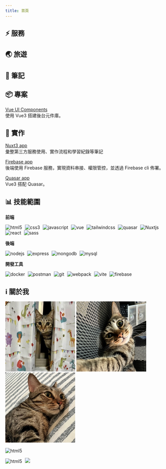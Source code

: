 ```yaml
---
title: 首頁
---
```


## ⚡ 服務

<Top/>

## 🌏 旅遊

<recent-list2 />

## :date: 筆記

<recent-list />

## :package: 專案

[Vue UI Components](https://lian0103.github.io/vue-ui/#/gt/a-i/avatar)  
使用 Vue3 搭建後台元件庫。

## :construction_worker: 實作

[Nuxt3 app](https://nuxt3-notes.vercel.app/)  
彙整第三方服務使用、實作流程和學習紀錄等筆記

[Firebase app](https://book-service.firebaseapp.com/#/)  
後端使用 Firebase 服務，實現資料串接、權限管控，並透過 Firebase cli 佈署。

[Quasar app](https://account-app-f70c0.web.app/#/)  
Vue3 搭配 Quasar。

## :bar_chart: 技能範圍

**前端**

<p>
<img alt="html5" style="margin-right:5px" src="https://img.shields.io/badge/HTML5-medium-orange?style=flat-square&logo=html5" /> 
<img alt="css3" style="margin-right:5px" src="https://img.shields.io/badge/CSS3-medium-orange?style=flat-square&logo=css3" />
<img alt="javascript" style="margin-right:5px" src="https://img.shields.io/badge/Javascript-medium-orange?style=flat-square&logo=javascript" />
<img alt="vue" style="margin-right:5px" src="https://img.shields.io/badge/Vue-medium-orange?style=flat-square&logo=vuedotjs" />
<img alt="tailwindcss" style="margin-right:5px" src="https://img.shields.io/badge/Tailwindcss-medium-orange?style=flat-square&logo=tailwindcss" />
<img alt="quasar" style="margin-right:5px" src="https://img.shields.io/badge/Quasar-juniur-green?style=flat-square&logo=quasar" /> 
<img alt="Nuxtjs" style="margin-right:5px" src="https://img.shields.io/badge/Nuxtjs-juniur-green?style=flat-square&logo=nuxtdotjs" /> 
<img alt="react" style="margin-right:5px" src="https://img.shields.io/badge/React-juniur-green?style=flat-square&logo=react" /> 
<img alt="sass" style="margin-right:5px" src="https://img.shields.io/badge/Sass-juniur-green?style=flat-square&logo=sass" /> 
</p>

**後端**

<p>
<img alt="nodejs" style="margin-right:5px" src="https://img.shields.io/badge/NodeJS-medium-orange?style=flat-square&logo=nodedotjs" />  
<img alt="express" style="margin-right:5px" src="https://img.shields.io/badge/Express-medium-orange?style=flat-square&logo=express" />
<img alt="mongodb" style="margin-right:5px" src="https://img.shields.io/badge/MongoDB-juniur-green?style=flat-square&logo=mongodb" />
<img alt="mysql" style="margin-right:5px" src="https://img.shields.io/badge/MySQL-juniur-green?style=flat-square&logo=mysql" />
</p>

**開發工具**

<p>
<img alt="docker" style="margin-right:5px" src="https://img.shields.io/badge/Docker-juniur-green?style=flat-square&logo=docker" />
<img alt="postman" style="margin-right:5px" src="https://img.shields.io/badge/Postman-juniur-green?style=flat-square&logo=postman" />
<img alt="git" style="margin-right:5px" src="https://img.shields.io/badge/Git-juniur-green?style=flat-square&logo=git" />
<img alt="webpack" style="margin-right:5px" src="https://img.shields.io/badge/Webpack-juniur-green?style=flat-square&logo=webpack" />
<img alt="vite" style="margin-right:5px" src="https://img.shields.io/badge/Vite-medium-orange?style=flat-square&logo=vite" />
<img alt="firebase" style="margin-right:5px" src="https://img.shields.io/badge/Firebase-medium-orange?style=flat-square&logo=firebase" />
</p>

## :information_source: 關於我

<Flexbox justify='flex-start'>
<img src="./.vuepress/public/images/cat.jpg" style="width:220px" />
<img src="./.vuepress/public/images/cat2.jpg" style="width:220px" />
<img src="./.vuepress/public/images/cat3.jpg" style="width:220px" />
</Flexbox>

<p>
<img alt="html5" style="width:685px" src="http://github-profile-summary-cards.vercel.app/api/cards/profile-details?username=lian0103&theme=vue" />
</p>

<p>    
<img alt="html5" style="margin-right:5px" src="http://github-profile-summary-cards.vercel.app/api/cards/stats?username=lian0103&theme=vue" />
    
<img src="http://github-profile-summary-cards.vercel.app/api/cards/productive-time?username=lian0103&theme=vue&utcOffset=8" />    
</p>
